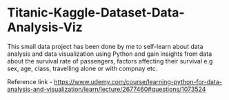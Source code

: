 # Titanic-Kaggle-Dataset-Data-Analysis-Viz

This small data project has been done by me to self-learn about data analysis and data visualization using Python and gain insights from data about the survival rate of passengers, factors affecting their survival e.g sex, age, class, travelling alone or with compnay etc.

Reference link - https://www.udemy.com/course/learning-python-for-data-analysis-and-visualization/learn/lecture/2677460#questions/1073524

